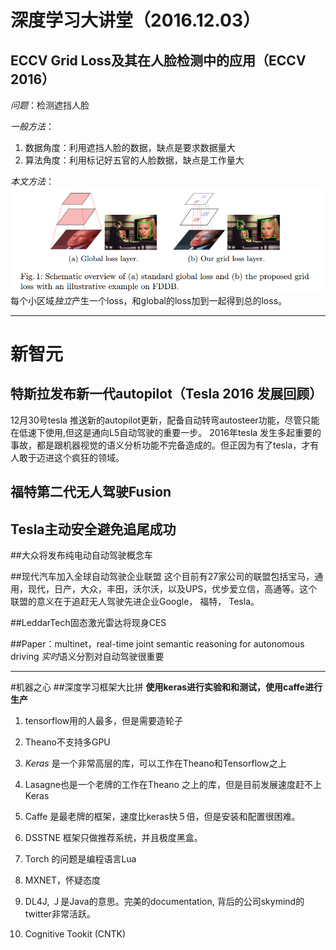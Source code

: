 # 深度学习大讲堂（2016.12.03）
## ECCV Grid Loss及其在人脸检测中的应用（ECCV 2016）
*问题*：检测遮挡人脸

*一般方法*：
1. 数据角度：利用遮挡人脸的数据，缺点是要求数据量大
2. 算法角度：利用标记好五官的人脸数据，缺点是工作量大

*本文方法*：
![grid loss](https://github.com/simonlight/MLBlogSum/blob/master/2017/1/images/gridloss.png "Logo Title Text 1")
每个小区域*独立*产生一个loss，和global的loss加到一起得到总的loss。 

---
# 新智元
## 特斯拉发布新一代autopilot（Tesla 2016 发展回顾）
12月30号tesla 推送新的autopilot更新，配备自动转弯autosteer功能，尽管只能在低速下使用,但这是通向L5自动驾驶的重要一步。
2016年tesla 发生多起重要的事故，都是跟机器视觉的语义分析功能不完备造成的。但正因为有了tesla，才有人敢于迈进这个疯狂的领域。

## 福特第二代无人驾驶Fusion

## Tesla主动安全避免追尾成功

##大众将发布纯电动自动驾驶概念车

##现代汽车加入全球自动驾驶企业联盟
这个目前有27家公司的联盟包括宝马，通用，现代，日产，大众，丰田，沃尔沃，以及UPS，优步爱立信，高通等。这个联盟的意义在于追赶无人驾驶先进企业Google， 福特， Tesla。

##LeddarTech固态激光雷达将现身CES

##Paper：multinet，real-time joint semantic reasoning for autonomous driving
*实时*语义分割对自动驾驶很重要

---
#机器之心
##深度学习框架大比拼
**使用keras进行实验和和测试，使用caffe进行生产**

1. tensorflow用的人最多，但是需要造轮子

2. Theano不支持多GPU

3. *Keras* 是一个非常高层的库，可以工作在Theano和Tensorflow之上

4. Lasagne也是一个老牌的工作在Theano 之上的库，但是目前发展速度赶不上Keras

5. Caffe 是最老牌的框架，速度比keras快５倍，但是安装和配置很困难。

6. DSSTNE 框架只做推荐系统，并且极度黑盒。

7. Torch 的问题是编程语言Lua

8. MXNET，怀疑态度

9. DL4J, Ｊ是Java的意思。完美的documentation, 背后的公司skymind的twitter非常活跃。　

10. Cognitive Tookit (CNTK)






